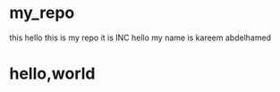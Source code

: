 # my_repo
this hello this is my repo it is INC
hello my name is kareem abdelhamed
<h1>hello,world</h1>
